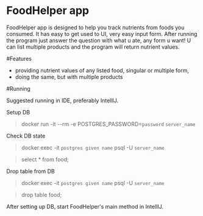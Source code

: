 # FoodHelper app

FoodHelper app is designed to help you track nutrients from foods you consumed. It has easy to get used to UI, very
easy input form. After running the program just answer the question with what u ate, any form u want! U can list
multiple products and the program will return nutrient values.

#Features

- providing nutrient values of any listed food, singular or multiple form,
- doing the same, but with multiple products

#Running

Suggested running in IDE, preferably IntellIJ.

Setup DB

> docker run -it --rm -e POSTGRES_PASSWORD=`password` `server_name`

Check DB state

> docker exec -it `postgres given name` psql -U `server_name`

> select * from food;

Drop table from DB

> docker exec -it `postgres given name` psql -U `server_name`

> drop table food;


After setting up DB, start FoodHelper's main method in IntellIJ.